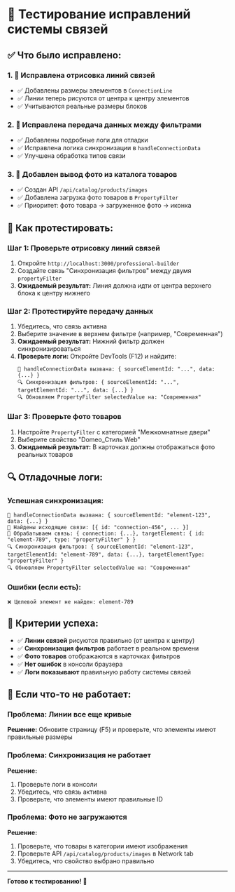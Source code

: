 # 🔧 Тестирование исправлений системы связей

## ✅ Что было исправлено:

### 1. **🔗 Исправлена отрисовка линий связей**
- ✅ Добавлены размеры элементов в `ConnectionLine`
- ✅ Линии теперь рисуются от центра к центру элементов
- ✅ Учитываются реальные размеры блоков

### 2. **🔄 Исправлена передача данных между фильтрами**
- ✅ Добавлены подробные логи для отладки
- ✅ Исправлена логика синхронизации в `handleConnectionData`
- ✅ Улучшена обработка типов связи

### 3. **📸 Добавлен вывод фото из каталога товаров**
- ✅ Создан API `/api/catalog/products/images`
- ✅ Добавлена загрузка фото товаров в `PropertyFilter`
- ✅ Приоритет: фото товара → загруженное фото → иконка

## 🧪 Как протестировать:

### **Шаг 1: Проверьте отрисовку линий связей**
1. Откройте `http://localhost:3000/professional-builder`
2. Создайте связь "Синхронизация фильтров" между двумя `propertyFilter`
3. **Ожидаемый результат:** Линия должна идти от центра верхнего блока к центру нижнего

### **Шаг 2: Протестируйте передачу данных**
1. Убедитесь, что связь активна
2. Выберите значение в верхнем фильтре (например, "Современная")
3. **Ожидаемый результат:** Нижний фильтр должен синхронизироваться
4. **Проверьте логи:** Откройте DevTools (F12) и найдите:
   ```
   🔗 handleConnectionData вызвана: { sourceElementId: "...", data: {...} }
   🔍 Синхронизация фильтров: { sourceElementId: "...", targetElementId: "...", data: {...} }
   🔍 Обновляем PropertyFilter selectedValue на: "Современная"
   ```

### **Шаг 3: Проверьте фото товаров**
1. Настройте `PropertyFilter` с категорией "Межкомнатные двери"
2. Выберите свойство "Domeo_Стиль Web"
3. **Ожидаемый результат:** В карточках должны отображаться фото реальных товаров

## 🔍 Отладочные логи:

### **Успешная синхронизация:**
```
🔗 handleConnectionData вызвана: { sourceElementId: "element-123", data: {...} }
🔗 Найдены исходящие связи: [{ id: "connection-456", ... }]
🔗 Обрабатываем связь: { connection: {...}, targetElement: { id: "element-789", type: "propertyFilter" } }
🔍 Синхронизация фильтров: { sourceElementId: "element-123", targetElementId: "element-789", data: {...}, targetElementType: "propertyFilter" }
🔍 Обновляем PropertyFilter selectedValue на: "Современная"
```

### **Ошибки (если есть):**
```
❌ Целевой элемент не найден: element-789
```

## 🎯 Критерии успеха:

- ✅ **Линии связей** рисуются правильно (от центра к центру)
- ✅ **Синхронизация фильтров** работает в реальном времени
- ✅ **Фото товаров** отображаются в карточках фильтров
- ✅ **Нет ошибок** в консоли браузера
- ✅ **Логи показывают** правильную работу системы связей

## 🚨 Если что-то не работает:

### **Проблема: Линии все еще кривые**
**Решение:** Обновите страницу (F5) и проверьте, что элементы имеют правильные размеры

### **Проблема: Синхронизация не работает**
**Решение:** 
1. Проверьте логи в консоли
2. Убедитесь, что связь активна
3. Проверьте, что элементы имеют правильные ID

### **Проблема: Фото не загружаются**
**Решение:**
1. Проверьте, что товары в категории имеют изображения
2. Проверьте API `/api/catalog/products/images` в Network tab
3. Убедитесь, что свойство выбрано правильно

---

**Готово к тестированию! 🚀**

